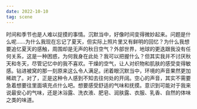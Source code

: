 ```yaml
---
date: 2022-10-10
tag: scene
---
```

时间和季节也是人难以捉摸的事情。沉默当中，好像时间变得微妙起来。问题是什么呢……为什么我现在忘记了夏天，但实际上照片里又有鲜明的回忆？为什么我想要追忆夏天的感触，周围却是无声的秋日空气？外部世界，地球的更迭跟我没有任何关系，这是一种困惑，为何我身在此处？我可以把握什么？但其实我并不讨厌秋天和冬天，尽管记忆中的我不喜欢。干燥的空气，让人对织物和肌肤的感受变得敏感。钻进被窝的那一刻原来这么令人满足。闭着眼沉默当中，环境的声音果然更加稀疏了。对了，正是这种令人感到不知去往何处的开阔。空心的声音，其实不需要急着想要往里面填充点什么吧。想要感受舒适的气味和抚摸。意识到可能对于我来说最安心的气味，还是沐浴露、洗衣液、肥皂、润肤露、衣服、乳香、自然的体味之类的味道。